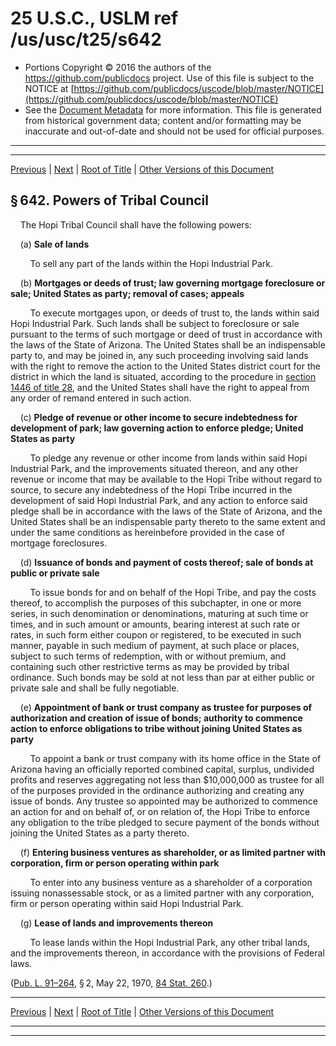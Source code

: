 ---
---

# 25 U.S.C., USLM ref /us/usc/t25/s642

* Portions Copyright © 2016 the authors of the https://github.com/publicdocs project.
  Use of this file is subject to the NOTICE at [https://github.com/publicdocs/uscode/blob/master/NOTICE](https://github.com/publicdocs/uscode/blob/master/NOTICE)
* See the [Document Metadata](././../../../../..//README.md) for more information.
  This file is generated from historical government data; content and/or formatting may be inaccurate and out-of-date and should not be used for official purposes.

----------
----------

[Previous](./../../../../..//us/usc/t25/ch14/schXXIII/m__us_usc_t25_s641.md) | [Next](./../../../../..//us/usc/t25/ch14/schXXIII/m__us_usc_t25_s643.md) | [Root of Title](./../../../../../) | [Other Versions of this Document](https://publicdocs.github.io/go/links?ns=uslm&ref=%2Fus%2Fusc%2Ft25%2Fs642)

## § 642. Powers of Tribal Council

    The Hopi Tribal Council shall have the following powers:

    (a) __Sale of lands__ 

        To sell any part of the lands within the Hopi Industrial Park.

    (b) __Mortgages or deeds of trust; law governing mortgage foreclosure or sale; United States as party; removal of cases; appeals__ 

        To execute mortgages upon, or deeds of trust to, the lands within said Hopi Industrial Park. Such lands shall be subject to foreclosure or sale pursuant to the terms of such mortgage or deed of trust in accordance with the laws of the State of Arizona. The United States shall be an indispensable party to, and may be joined in, any such proceeding involving said lands with the right to remove the action to the United States district court for the district in which the land is situated, according to the procedure in [section 1446 of title 28][/us/usc/t28/s1446], and the United States shall have the right to appeal from any order of remand entered in such action.

    (c) __Pledge of revenue or other income to secure indebtedness for development of park; law governing action to enforce pledge; United States as party__ 

        To pledge any revenue or other income from lands within said Hopi Industrial Park, and the improvements situated thereon, and any other revenue or income that may be available to the Hopi Tribe without regard to source, to secure any indebtedness of the Hopi Tribe incurred in the development of said Hopi Industrial Park, and any action to enforce said pledge shall be in accordance with the laws of the State of Arizona, and the United States shall be an indispensable party thereto to the same extent and under the same conditions as hereinbefore provided in the case of mortgage foreclosures.

    (d) __Issuance of bonds and payment of costs thereof; sale of bonds at public or private sale__ 

        To issue bonds for and on behalf of the Hopi Tribe, and pay the costs thereof, to accomplish the purposes of this subchapter, in one or more series, in such denomination or denominations, maturing at such time or times, and in such amount or amounts, bearing interest at such rate or rates, in such form either coupon or registered, to be executed in such manner, payable in such medium of payment, at such place or places, subject to such terms of redemption, with or without premium, and containing such other restrictive terms as may be provided by tribal ordinance. Such bonds may be sold at not less than par at either public or private sale and shall be fully negotiable.

    (e) __Appointment of bank or trust company as trustee for purposes of authorization and creation of issue of bonds; authority to commence action to enforce obligations to tribe without joining United States as party__ 

        To appoint a bank or trust company with its home office in the State of Arizona having an officially reported combined capital, surplus, undivided profits and reserves aggregating not less than $10,000,000 as trustee for all of the purposes provided in the ordinance authorizing and creating any issue of bonds. Any trustee so appointed may be authorized to commence an action for and on behalf of, or on relation of, the Hopi Tribe to enforce any obligation to the tribe pledged to secure payment of the bonds without joining the United States as a party thereto.

    (f) __Entering business ventures as shareholder, or as limited partner with corporation, firm or person operating within park__ 

        To enter into any business venture as a shareholder of a corporation issuing nonassessable stock, or as a limited partner with any corporation, firm or person operating within said Hopi Industrial Park.

    (g) __Lease of lands and improvements thereon__ 

        To lease lands within the Hopi Industrial Park, any other tribal lands, and the improvements thereon, in accordance with the provisions of Federal laws.

([Pub. L. 91–264][/us/pl/91/264], § 2, May 22, 1970, [84 Stat. 260][/us/stat/84/260].)

----------

[Previous](./../../../../..//us/usc/t25/ch14/schXXIII/m__us_usc_t25_s641.md) | [Next](./../../../../..//us/usc/t25/ch14/schXXIII/m__us_usc_t25_s643.md) | [Root of Title](./../../../../../) | [Other Versions of this Document](https://publicdocs.github.io/go/links?ns=uslm&ref=%2Fus%2Fusc%2Ft25%2Fs642)

----------
----------

[/us/usc/t28/s1446]: https://publicdocs.github.io/go/links?ns=uslm&ref=%2Fus%2Fusc%2Ft28%2Fs1446
[/us/pl/91/264]: https://publicdocs.github.io/go/links?ns=uslm&ref=%2Fus%2Fpl%2F91%2F264
[/us/stat/84/260]: https://publicdocs.github.io/go/links?ns=uslm&ref=%2Fus%2Fstat%2F84%2F260


